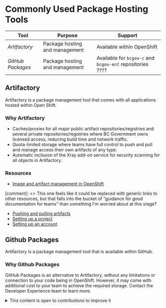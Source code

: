 # Commonly Used Package Hosting Tools

|  Tool |  Purpose | Support  | 
|---|---|---|
|  *Artifactory* |  Package hosting and management |  Available within OpenShift |
|  *GitHub Packages*  |  Package hosting and management |  Available for `bcgov-c` and `bcgov-ent` repositories ???? |

## Artifactory

Artifactory is a package management tool that comes with all applications hosted within Open Shift. 

### Why Artifactory

* Caches/proxies for all major public artifact repositories/registries and several private repositories/registries where BC Government owns licensed access, reducing build time and network traffic. 
* Quota-limited storage where teams have full control to push and pull and manage access their own artifacts of any type. 
* Automatic inclsuion of the Xray add-on service for security scanning for all objects in Artifactory.

### Resources

* [Image and artifact management in OpenShift](../docs/default/component/platform-developer-docs/docs/build-deploy-and-maintain-apps/image-artifact-management-with-artifactory/)

[comment]: <> This one feels like it could be replaced with generic links to other resources, but that falls into the bucket of "guidance for good documentation for teams" than something I'm worried about at this stage? 
* [Pushing and pulling artifacts](../docs/build-deploy-and-maintain-apps/push-pull-artifacts-artifactory/)
* [Setting up a project](../docs/default/component/platform-developer-docs/docs/build-deploy-and-maintain-apps/setup-artifactory-project-repository/)
* [Setting up an account](../docs/default/component/platform-developer-docs/docs/build-deploy-and-maintain-apps/setup-artifactory-service-account/)

## Github Packages

Artifactory is a package management tool that is available within GitHub.

### Why Github Packages

GitHub Packages is an alternative to Artifactory, without any limitations or connection to your code being in OpenShift. However, it may come with additional cost to your team to achieve the required storage. Contact the Developer Experience team to learn more. 

<details>
<summary>This content is open to contributions to improve it</summary>

As the Developer Experience Team, we know that our community knows of way more resources on this topic than we do!
If you know of another internal BC Government resource on this topic, please make a pull request to add it to the list and share with everyone.

</details>